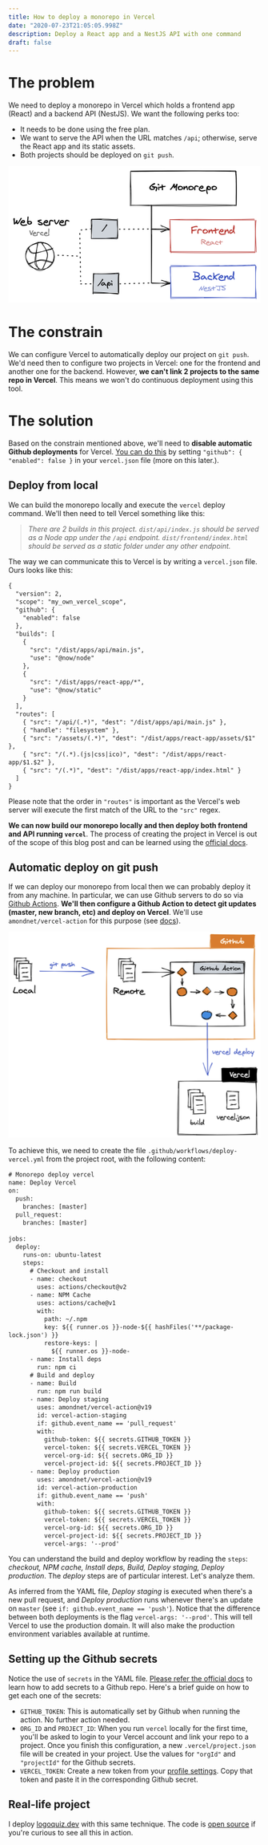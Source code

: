 ```yaml
---
title: How to deploy a monorepo in Vercel
date: "2020-07-23T21:05:05.998Z"
description: Deploy a React app and a NestJS API with one command
draft: false
---
```


# The problem

We need to deploy a monorepo in Vercel which holds a frontend app (React) and a backend API (NestJS). We want the following perks too:

- It needs to be done using the free plan. 
- We want to serve the API when the URL matches `/api`; otherwise, serve the React app and its static assets. 
- Both projects should be deployed on `git push`.

![challenge](challenge.png)

# The constrain

We can configure Vercel to automatically deploy our project on `git push`. We'd need then to configure two projects in Vercel: one for the frontend and another one for the backend.  However, **we can't link 2 projects to the same repo in Vercel**. This means we won't do continuous deployment using this tool.

# The solution

Based on the constrain mentioned above, we'll need to **disable automatic Github deployments** for Vercel. [You can do this](https://vercel.com/docs/configuration#git-integrations/github-enabled) by setting `"github": { "enabled": false }` in your `vercel.json` file (more on this later.).

## Deploy from local

We can build the monorepo locally and execute the `vercel` deploy command. We'll then need to tell Vercel something like this:

> *There are 2 builds in this project. `dist/api/index.js` should be served as a Node app under the `/api` endpoint. `dist/frontend/index.html` should be served as a static folder under any other endpoint.*

The way we can communicate this to Vercel is by writing a `vercel.json` file. Ours looks like this:

```json{numberLines: true}
{
  "version": 2,
  "scope": "my_own_vercel_scope",
  "github": {
    "enabled": false
  },
  "builds": [
    {
      "src": "/dist/apps/api/main.js",
      "use": "@now/node"
    },
    {
      "src": "/dist/apps/react-app/*",
      "use": "@now/static"
    }
  ],
  "routes": [
    { "src": "/api/(.*)", "dest": "/dist/apps/api/main.js" },
    { "handle": "filesystem" },
    { "src": "/assets/(.*)", "dest": "/dist/apps/react-app/assets/$1" },
    { "src": "/(.*).(js|css|ico)", "dest": "/dist/apps/react-app/$1.$2" },
    { "src": "/(.*)", "dest": "/dist/apps/react-app/index.html" }
  ]
}
```

Please note that the order in `"routes"` is important as the Vercel's web server will execute the first match of the URL to the `"src"` regex.

**We can now build our monorepo locally and then deploy both frontend and API running `vercel`**. The process of creating the project in Vercel is out of the scope of this blog post and can be learned using the [official docs](https://vercel.com/docs/v2/platform/projects).

## Automatic deploy on git push

If we can deploy our monorepo from local then we can probably deploy it from any machine. In particular, we can use Github servers to do so via [Github Actions](https://github.com/features/actions). **We'll then configure a Github Action to detect git updates (master, new branch, etc) and deploy on Vercel**. We'll use `amondnet/vercel-action` for this purpose (see [docs](https://github.com/amondnet/vercel-action)).

![github deploy](github-deploy.png)

To achieve this, we need to create the file `.github/workflows/deploy-vercel.yml` from the project root, with the following content:

```yaml{numberLines: true}
# Monorepo deploy vercel
name: Deploy Vercel
on:
  push:
    branches: [master]
  pull_request:
    branches: [master]

jobs:
  deploy:
    runs-on: ubuntu-latest
    steps:
      # Checkout and install
      - name: checkout
        uses: actions/checkout@v2
      - name: NPM Cache
        uses: actions/cache@v1
        with:
          path: ~/.npm
          key: ${{ runner.os }}-node-${{ hashFiles('**/package-lock.json') }}
          restore-keys: |
            ${{ runner.os }}-node-
      - name: Install deps
        run: npm ci
      # Build and deploy
      - name: Build
        run: npm run build
      - name: Deploy staging
        uses: amondnet/vercel-action@v19
        id: vercel-action-staging
        if: github.event_name == 'pull_request'
        with:
          github-token: ${{ secrets.GITHUB_TOKEN }}
          vercel-token: ${{ secrets.VERCEL_TOKEN }}
          vercel-org-id: ${{ secrets.ORG_ID }}
          vercel-project-id: ${{ secrets.PROJECT_ID }}
      - name: Deploy production
        uses: amondnet/vercel-action@v19
        id: vercel-action-production
        if: github.event_name == 'push'
        with:
          github-token: ${{ secrets.GITHUB_TOKEN }}
          vercel-token: ${{ secrets.VERCEL_TOKEN }}
          vercel-org-id: ${{ secrets.ORG_ID }}
          vercel-project-id: ${{ secrets.PROJECT_ID }}
          vercel-args: '--prod'
```

You can understand the build and deploy workflow by reading the `steps`: *checkout, NPM cache, Install deps, Build, Deploy staging, Deploy production*. The *deploy* steps are of particular interest. Let's analyze them.

As inferred from the YAML file, *Deploy staging* is executed when there's a new pull request, and *Deploy production* runs whenever there's an update on `master` (see `if: github.event_name == 'push'`). Notice that the difference between both deployments is the flag `vercel-args: '--prod'`. This will tell Vercel to use the production domain. It will also make the production environment variables available at runtime.

## Setting up the Github secrets

Notice the use of `secrets` in the YAML file. [Please refer the official docs](https://docs.github.com/en/actions/configuring-and-managing-workflows/creating-and-storing-encrypted-secrets#:~:text=On%20GitHub%2C%20navigate%20to%20the,Click%20Add%20a%20new%20secret.) to learn how to add secrets to a Github repo. Here's a brief guide on how to get each one of the secrets:

- `GITHUB_TOKEN`: This is automatically set by Github when running the action. No further action needed.
- `ORG_ID` and `PROJECT_ID`: When you run `vercel` locally for the first time, you'll be asked to login to your Vercel account and link your repo to a project. Once you finish this configuration, a new `.vercel/project.json` file will be created in your project. Use the values for `"orgId"` and `"projectId"` for the Github secrets.
- `VERCEL_TOKEN`: Create a new token from your [profile settings](https://vercel.com/account/tokens). Copy that token and paste it in the corresponding Github secret.

## Real-life project

I deploy [logoquiz.dev](https://logoquiz.dev) with this same technique. The code is [open source](https://github.com/logo-quiz/logo-quiz) if you're curious to see all this in action.
